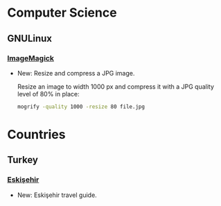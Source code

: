 # Computer Science

## GNULinux

### [ImageMagick](imagemagick.md)

* New: Resize and compress a JPG image.

    Resize an image to width 1000 px and compress it with a JPG quality level of
    80% in place:
    
    ```bash
    mogrify -quality 1000 -resize 80 file.jpg
    ```
    

# Countries

## Turkey

### [Eskişehir](eskisehir.md)

* New: Eskişehir travel guide.
